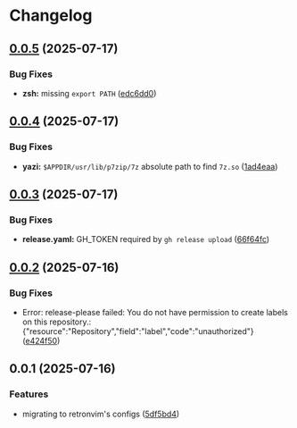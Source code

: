 # Changelog

## [0.0.5](https://github.com/YeferYV/sixelrice/compare/v0.0.4...v0.0.5) (2025-07-17)


### Bug Fixes

* **zsh:** missing `export PATH` ([edc6dd0](https://github.com/YeferYV/sixelrice/commit/edc6dd0679621c2f04e212228c54e0b8bb7a21b0))

## [0.0.4](https://github.com/YeferYV/sixelrice/compare/v0.0.3...v0.0.4) (2025-07-17)


### Bug Fixes

* **yazi:** `$APPDIR/usr/lib/p7zip/7z` absolute path to find `7z.so` ([1ad4eaa](https://github.com/YeferYV/sixelrice/commit/1ad4eaa6368be1d79c190b5624f1a3552d1e0257))

## [0.0.3](https://github.com/YeferYV/sixelrice/compare/v0.0.2...v0.0.3) (2025-07-17)


### Bug Fixes

* **release.yaml:** GH_TOKEN required by `gh release upload` ([66f64fc](https://github.com/YeferYV/sixelrice/commit/66f64fcc77377d1c69577802db3abfe7806d6ea3))

## [0.0.2](https://github.com/YeferYV/sixelrice/compare/v0.0.1...v0.0.2) (2025-07-16)

### Bug Fixes

* Error: release-please failed: You do not have permission to create labels on this repository.: {"resource":"Repository","field":"label","code":"unauthorized"} ([e424f50](https://github.com/YeferYV/sixelrice/commit/e424f50c31fa03c78c0d429ac0a9514bbe4a8e54))

## 0.0.1 (2025-07-16)

### Features

* migrating to retronvim's configs ([5df5bd4](https://github.com/YeferYV/sixelrice/commit/5df5bd4662dd67da27f2db5c79ff56922ba30ca2))
